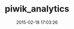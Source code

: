 ---
layout: post
title:  "piwik_analytics"
repo:   "halfdan/piwik_analytics"
date:   2015-02-18 17:03:26
gemurl: https://github.com/halfdan/piwik_analytics/
---